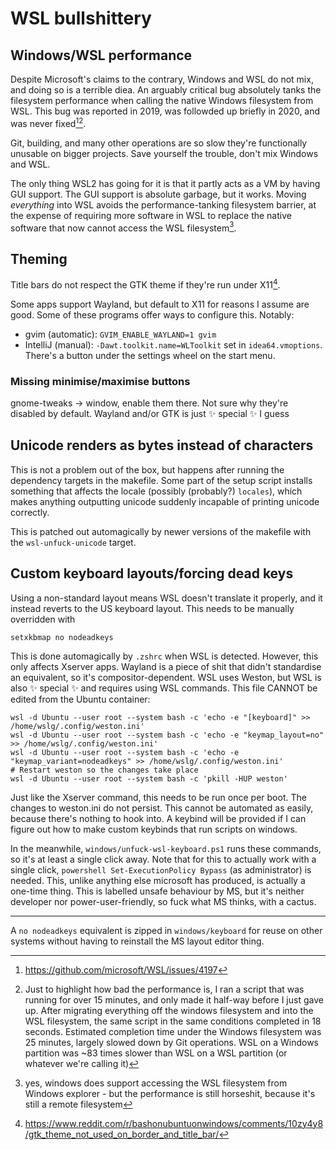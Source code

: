 # WSL bullshittery 

## Windows/WSL performance

Despite Microsoft's claims to the contrary, Windows and WSL do not mix, and doing so is a terrible diea. An arguably critical bug absolutely tanks the filesystem performance when calling the native Windows filesystem from WSL. This bug was reported in 2019, was followded up briefly in 2020, and was never fixed[^2][^3]. 

Git, building, and many other operations are so slow they're functionally unusable on bigger projects. Save yourself the trouble, don't mix Windows and WSL.

The only thing WSL2 has going for it is that it partly acts as a VM by having GUI support. The GUI support is absolute garbage, but it works. Moving _everything_ into WSL avoids the performance-tanking filesystem barrier, at the expense of requiring more software in WSL to replace the native software that now cannot access the WSL filesystem[^4].

## Theming 

Title bars do not respect the GTK theme if they're run under X11[^1]. 

Some apps support Wayland, but default to X11 for reasons I assume are good. Some of these programs offer ways to configure this. Notably:

* gvim (automatic): `GVIM_ENABLE_WAYLAND=1 gvim` 
* IntelliJ (manual): `-Dawt.toolkit.name=WLToolkit` set in `idea64.vmoptions`. There's a button under the settings wheel on the start menu.

### Missing minimise/maximise buttons

gnome-tweaks -> window, enable them there. Not sure why they're disabled by default. Wayland and/or GTK is just ✨ special ✨ I guess 

## Unicode renders as bytes instead of characters

This is not a problem out of the box, but happens after running the dependency targets in the makefile.  Some part of the setup script installs something that affects the locale (possibly (probably?) `locales`), which makes anything outputting unicode suddenly incapable of printing unicode correctly. 

This is patched out automagically by newer versions of the makefile with the `wsl-unfuck-unicode` target. 

## Custom keyboard layouts/forcing dead keys

Using a non-standard layout means WSL doesn't translate it properly, and it instead reverts to the US keyboard layout. This needs to be manually overridden with
```
setxkbmap no nodeadkeys
```

This is done automagically by `.zshrc` when WSL is detected.  However, this only affects Xserver apps. Wayland is a piece of shit that didn't standardise an equivalent, so it's compositor-dependent. WSL uses Weston, but WSL is also ✨ special ✨ and requires using WSL commands. This file CANNOT be edited from the Ubuntu container:

```
wsl -d Ubuntu --user root --system bash -c 'echo -e "[keyboard]" >> /home/wslg/.config/weston.ini'
wsl -d Ubuntu --user root --system bash -c 'echo -e "keymap_layout=no" >> /home/wslg/.config/weston.ini'
wsl -d Ubuntu --user root --system bash -c 'echo -e "keymap_variant=nodeadkeys" >> /home/wslg/.config/weston.ini'
# Restart weston so the changes take place
wsl -d Ubuntu --user root --system bash -c 'pkill -HUP weston'
```

Just like the Xserver command, this needs to be run once per boot. The changes to weston.ini do not persist. This cannot be automated as easily, because there's nothing to hook into. A keybind will be provided if I can figure out how to make custom keybinds that run scripts on windows. 

In the meanwhile, `windows/unfuck-wsl-keyboard.ps1` runs these commands, so it's at least a single click away. Note that for this to actually work with a single click, `powershell Set-ExecutionPolicy Bypass` (as administrator) is needed. This, unlike anything else microsoft has produced, is actually a one-time thing. This is labelled unsafe behaviour by MS, but it's neither developer nor power-user-friendly, so fuck what MS thinks, with a cactus.

---

A `no nodeadkeys` equivalent is zipped in `windows/keyboard` for reuse on other systems without having to reinstall the MS layout editor  thing.

[^1]: https://www.reddit.com/r/bashonubuntuonwindows/comments/10zy4y8/gtk_theme_not_used_on_border_and_title_bar/
[^2]: https://github.com/microsoft/WSL/issues/4197
[^3]: Just to highlight how bad the performance is, I ran a script that was running for over 15 minutes, and only made it half-way before I just gave up. After migrating everything off the windows filesystem and into the WSL filesystem, the same script in the same conditions completed in 18 seconds. Estimated completion time under the Windows filesystem was 25 minutes, largely slowed down by Git operations. WSL on a Windows partition was ~83 times slower than WSL on a WSL partition (or whatever we're calling it)
[^4]: yes, windows does support accessing the WSL filesystem from Windows explorer - but the performance is still horseshit, because it's still a remote filesystem

